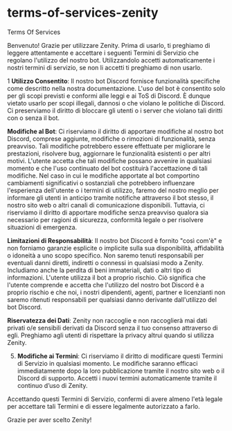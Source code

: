 # terms-of-services-zenity

Terms Of Services

Benvenuto! Grazie per utilizzare Zenity. Prima di usarlo, ti preghiamo di leggere attentamente e accettare i seguenti Termini di Servizio che regolano l'utilizzo del nostro bot. Utilizzandolo accetti automaticamente i nostri termini di servizio, se non li accetti ti preghiamo di non usarlo.


 1
**Utilizzo Consentito**: Il nostro bot Discord fornisce funzionalità specifiche come descritto nella nostra documentazione. L'uso del bot è consentito solo per gli scopi previsti e conformi alle leggi e ai ToS di Discord. È dunque vietato usarlo per scopi illegali, dannosi o che violano le politiche di Discord. Ci preserviamo il diritto di bloccare gli utenti o i server che violano tali diritti con o senza il bot.

**Modifiche al Bot**: Ci riserviamo il diritto di apportare modifiche al nostro bot Discord, comprese aggiunte, modifiche o rimozioni di funzionalità, senza preavviso. Tali modifiche potrebbero essere effettuate per migliorare le prestazioni, risolvere bug, aggiornare le funzionalità esistenti o per altri motivi. L'utente accetta che tali modifiche possano avvenire in qualsiasi momento e che l'uso continuato del bot costituirà l'accettazione di tali modifiche. Nel caso in cui le modifiche apportate al bot comportino cambiamenti significativi o sostanziali che potrebbero influenzare l'esperienza dell'utente o i termini di utilizzo, faremo del nostro meglio per informare gli utenti in anticipo tramite notifiche attraverso il bot stesso, il nostro sito web o altri canali di comunicazione disponibili. Tuttavia, ci riserviamo il diritto di apportare modifiche senza preavviso qualora sia necessario per ragioni di sicurezza, conformità legale o per risolvere situazioni di emergenza.

**Limitazioni di Responsabilità**: Il nostro bot Discord è fornito "così com'è" e non forniamo garanzie esplicite o implicite sulla sua disponibilità, affidabilità o idoneità a uno scopo specifico. Non saremo tenuti responsabili per eventuali danni diretti, indiretti o connessi in qualsiasi modo a Zenity. Includiamo anche la perdita di beni immateriali, dati o altri tipo di informazioni. L'utente utilizza il bot a proprio rischio. Ciò significa che l'utente comprende e accetta che l'utilizzo del nostro bot Discord è a proprio rischio e che noi, i nostri dipendenti, agenti, partner e licenzianti non saremo ritenuti responsabili per qualsiasi danno derivante dall'utilizzo del bot Discord.

**Riservatezza dei Dati**: Zenity non raccoglie e non raccoglierà mai dati privati o/e sensibili derivati da Discord senza il tuo consenso attraverso di egli. Preghiamo agli utenti di rispettare la privacy altrui quando si utilizza Zenity. 

5. **Modifiche ai Termini**: Ci riserviamo il diritto di modificare questi Termini di Servizio in qualsiasi momento. Le modifiche saranno efficaci immediatamente dopo la loro pubblicazione tramite il nostro sito web o il Discord di supporto. Accetti i nuovi termini automaticamente tramite il continuo d’uso di Zenity.

Accettando questi Termini di Servizio, confermi di avere almeno l'età legale per accettare tali Termini e di essere legalmente autorizzato a farlo.

Grazie per aver scelto Zenity!
